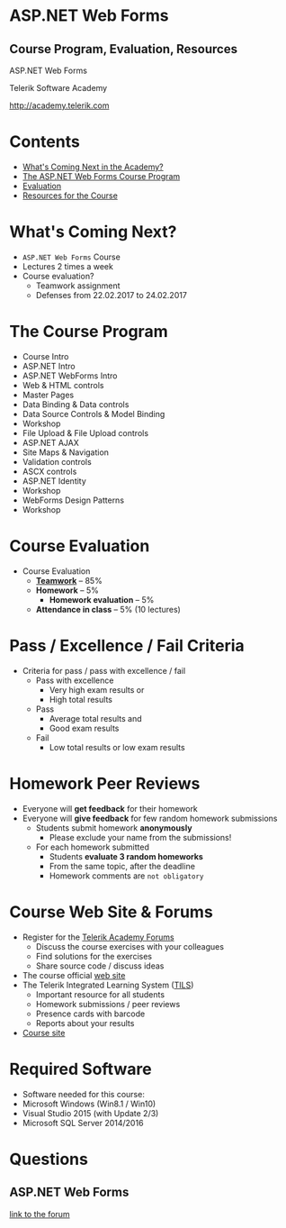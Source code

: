 <!-- section start -->
<!-- attr: { class:'slide-title', showInPresentation:true, hasScriptWrapper:true } -->
# ASP.NET Web Forms
## Course Program, Evaluation, Resources

<div class="signature">
    <p class="signature-course">ASP.NET Web Forms</p>
    <p class="signature-initiative">Telerik Software Academy</p>
    <a href="http://academy.telerik.com" class="signature-link">http://academy.telerik.com</a>
</div>


<!-- section start -->
<!-- attr: { showInPresentation:true, hasScriptWrapper:true } -->
# Contents
- [What's Coming Next in the Academy?](#coming-next)
- [The ASP.NET Web Forms Course Program](#program)
- [Evaluation](#criteria)
- [Resources for the Course](#resources)


<!-- section start -->
<!-- attr: { class:'slide-section', showInPresentation:true, hasScriptWrapper:true } -->
<!--# ASP.NET Web Forms
## The Next Course in the Web Track of the Telerik Software Academy-->


<!-- attr: { id:'coming-next', hasScriptWrapper:true, showInPresentation:true, style:'font-size:0.9em' } -->
# <a id="coming-next"></a> What's Coming Next?
- `ASP.NET Web Forms` Course
- Lectures 2 times a week
- Course evaluation?
  - Teamwork assignment
  - Defenses from 22.02.2017 to 24.02.2017


<!-- section start -->
<!-- attr: { class: 'slide-section', hasScriptWrapper:true } -->
<!-- # ASP.NET Web Forms Course Program
## What Will We Cover in the Course? -->

<!-- attr: { id:'program', hasScriptWrapper:true, style:'font-size:0.6em' } -->
# <a id="program"></a> The Course Program

- Course Intro
- ASP.NET Intro
- ASP.NET WebForms Intro
- Web & HTML controls
- Master Pages
- Data Binding & Data controls
- Data Source Controls & Model Binding
- Workshop
- File Upload & File Upload controls
- ASP.NET AJAX
- Site Maps & Navigation
- Validation controls
- ASCX controls
- ASP.NET Identity
- Workshop
- WebForms Design Patterns
- Workshop

<!-- section start -->
<!-- attr: { class: 'slide-section', style:'font-size:0.9em' } -->
<!--# Course Evaluation-->

<!-- attr: { id:'criteria', hasScriptWrapper:true } -->
# <a id="criteria"></a> Course Evaluation
- Course Evaluation
  - [**Teamwork**](https://github.com/TelerikAcademy/ASP.NET-Web-Forms/tree/master/Teamwork) – 85%
  - **Homework** – 5%
    - **Homework evaluation** – 5%
  - **Attendance in class** – 5% (10 lectures)

<!-- attr: { hasScriptWrapper:true } -->
# Pass / Excellence / Fail Criteria
-	Criteria for pass / pass with excellence / fail
	-	Pass with excellence
		-	Very high exam results or
		-	High total results
	-	Pass
		-	Average total results and
		-	Good exam results
	-	Fail
		-	Low total results or low exam results

<!-- attr: { hasScriptWrapper:true } -->
# Homework Peer Reviews
-	Everyone will **get feedback** for their homework
-	Everyone will **give feedback** for few random homework submissions
	-	Students submit homework **anonymously**
		-	Please exclude your name from the submissions!
	-	For each homework submitted
		-	Students **evaluate 3 random homeworks**
		-	From the same topic, after the deadline
		-	Homework comments are `not obligatory`

<!-- section start -->
<!-- attr: { class:'slide-section' } -->
<!--# Resources
## What We Need in Addition to this Course Content? -->

<!-- attr: { id:'resources', hasScriptWrapper:true } -->
# <a id="resources"></a> Course Web Site & Forums
-	Register for the [Telerik Academy Forums](http://telerikacademy.com/Forum/Category/56/asp-net-web-forms)
	-	Discuss the course exercises with your colleagues
	-	Find solutions for the exercises
	-	Share source code / discuss ideas
-	The course official [web site](http://academy.telerik.com/student-courses/software-technologies/asp.net-web-forms/about)
-	The Telerik Integrated Learning System ([TILS](http://www.telerikacademy.com))
	-	Important resource for all students
	-	Homework submissions / peer reviews
	-	Presence cards with barcode
	-	Reports about your results
-	[Course site](http://telerikacademy.com/Courses/Courses/Details/413)

<!-- attr: { hasScriptWrapper:true } -->
# Required Software
-	Software needed for this course:
  -	Microsoft Windows (Win8.1 / Win10)
  - Visual Studio 2015 (with Update 2/3)
  - Microsoft SQL Server 2014/2016


<!-- section start -->
<!-- attr: { id:'questions', class:'slide-section' } -->
# Questions
## ASP.NET Web Forms
[link to the forum](http://telerikacademy.com/Forum/Category/56/asp-net-web-forms)
